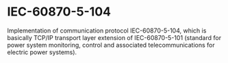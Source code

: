 # IEC-60870-5-104
Implementation of communication protocol IEC-60870-5-104, which is basically TCP/IP transport layer extension of IEC-60870-5-101 (standard for power system monitoring, control and associated telecommunications for electric power systems).
